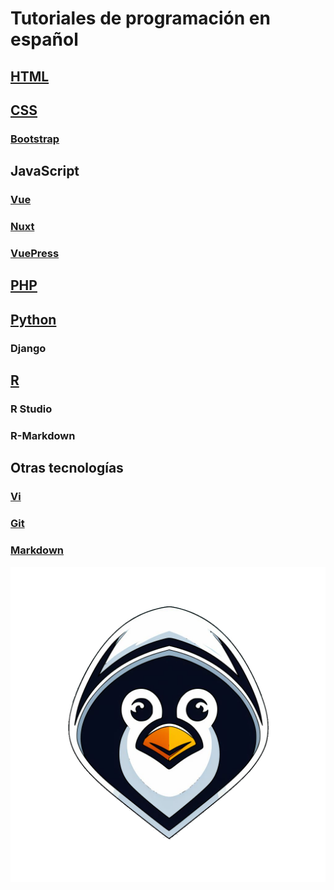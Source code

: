 # Tutoriales de programación en español

## [HTML](./html/)

## [CSS](./css/)
### [Bootstrap](./bootstrap/)

## JavaScript
### [Vue](./vue/)
### [Nuxt](./nuxt/)
### [VuePress](./vuepress/)

## [PHP](./php/)

## [Python](./python/)
### Django

## [R](./r/)
### R Studio
### R-Markdown

## Otras tecnologías
### [Vi](./vi/)
### [Git](./git/)
### [Markdown](./markdown/)

![Hacker Tux](./assets/hackertux.png)
